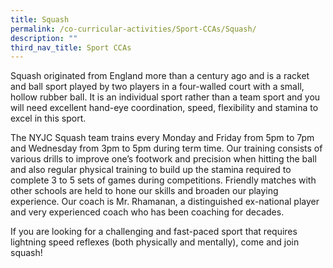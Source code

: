```yaml
---
title: Squash
permalink: /co-curricular-activities/Sport-CCAs/Squash/
description: ""
third_nav_title: Sport CCAs
---
```

Squash originated from England more than a century ago and is a racket and ball sport played by two players in a four-walled court with a small, hollow rubber ball. It is an individual sport rather than a team sport and you will need excellent hand-eye coordination, speed, flexibility and stamina to excel in this sport.

The NYJC Squash team trains every Monday and Friday from 5pm to 7pm and Wednesday from 3pm to 5pm during term time. Our training consists of various drills to improve one’s footwork and precision when hitting the ball and also regular physical training to build up the stamina required to complete 3 to 5 sets of games during competitions. Friendly matches with other schools are held to hone our skills and broaden our playing experience. Our coach is Mr. Rhamanan, a distinguished ex-national player and very experienced coach who has been coaching for decades.

If you are looking for a challenging and fast-paced sport that requires lightning speed reflexes (both physically and mentally), come and join squash!